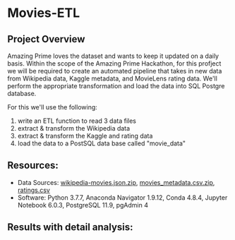 # Movies-ETL

## Project Overview

Amazing Prime loves the dataset and wants to keep it updated on a daily basis. Within the scope of the Amazing Prime Hackathon, for this profject we will be required to create an automated pipeline that takes in new data from Wikipedia data, Kaggle metadata, and MovieLens rating data. We'll perform the appropriate transformation and load the data into SQL Postgre database.

For this we'll use the following:

1. write an ETL function to read 3 data files
2. extract & transform the Wikipedia data
3. extract & transform the Kaggle and rating data
4. load the data to a PostSQL data base called "movie_data"

## Resources:
- Data Sources: [wikipedia-movies.json.zip](https://github.com/jbailey2705/Movies-ETL/files/9668534/wikipedia-movies.json.zip), [movies_metadata.csv.zip](https://github.com/jbailey2705/Movies-ETL/files/9668536/movies_metadata.csv.zip), [ratings.csv](https://github.com/jbailey2705/Movies-ETL/files/9668631/ratings.csv)
- Software: Python 3.7.7, Anaconda Navigator 1.9.12, Conda 4.8.4, Jupyter Notebook 6.0.3, PostgreSQL 11.9, pgAdmin 4

## Results with detail analysis:
